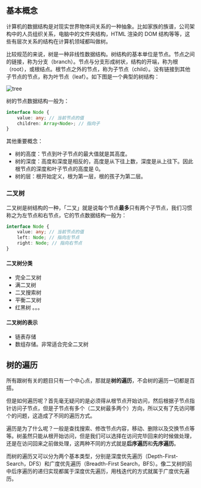 ## 基本概念
计算机的数据结构是对现实世界物体间关系的一种抽象。比如家族的族谱，公司架构中的人员组织关系，电脑中的文件夹结构，HTML 渲染的 DOM 结构等等，这些有层次关系的结构在计算机领域都叫做树。

比较规范的来说，树是一种非线性数据结构。树结构的基本单位是节点。节点之间的链接，称为分支（branch）。节点与分支形成树状，结构的开端，称为根（root），或根结点。根节点之外的节点，称为子节点（child）。没有链接到其他子节点的节点，称为叶节点（leaf）。如下图是一个典型的树结构：

![tree](https://lib.sixtyden.com/tree.jpg)

树的节点数据结构一般为：
```typescript
interface Node {
	value: any; // 当前节点的值
	children: Array<Node>; // 指向子
}
```

其他重要概念：

- 树的高度：节点到叶子节点的最大值就是其高度。
- 树的深度：高度和深度是相反的，高度是从下往上数，深度是从上往下。因此根节点的深度和叶子节点的高度是 0。
- 树的层：根开始定义，根为第一层，根的孩子为第二层。

### 二叉树
二叉树是树结构的一种，「二叉」就是说每个节点**最多**只有两个子节点，我们习惯称之为左节点和右节点，它的节点数据结构一般为：
```typescript
interface Node {
	value: any; // 当前节点的值
	left: Node; // 指向左节点
	right: Node; // 指向右节点
}
```

#### 二叉树分类
- 完全二叉树
- 满二叉树
- 二叉搜索树
- 平衡二叉树
- 红黑树
。。。

#### 二叉树的表示
- 链表存储
- 数组存储。非常适合完全二叉树


## 树的遍历
所有跟树有关的题目只有一个中心点，那就是**树的遍历**，不会树的遍历一切都是百搭。

但是如何遍历呢？首先毫无疑问的是必须得从根节点开始访问，然后根据子节点指针访问子节点，但是子节点有多个（二叉树最多两个）方向，所以又有了先访问哪个的问题，这造成了不同的遍历方式。

遍历是为了什么呢？一般是查找搜索、修改节点内容，移动、删除以及交换节点等等。树虽然只能从根开始访问，但是我们可以选择在访问完毕回来的时候做处理，还是在访问回来之前做处理，这两种不同的方式就是**后序遍历**和**先序遍历**。


而树的遍历又可以分为两个基本类型，分别是深度优先遍历（Depth-First-Search，DFS）和广度优先遍历（Breadth-First Search，BFS）。像二叉树的前中后序遍历的递归实现都属于深度优先遍历，用栈迭代的方式就属于广度优先遍历。